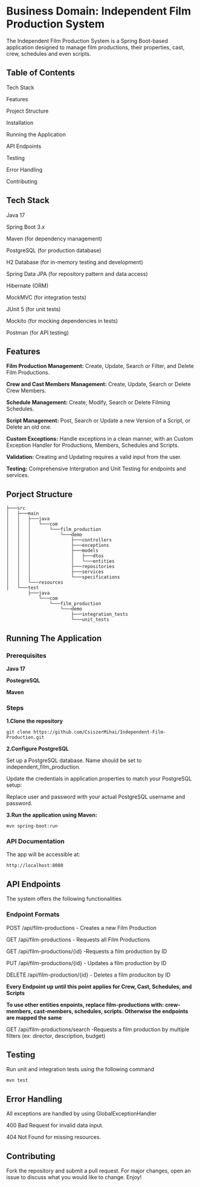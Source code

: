 # Business Domain: Independent Film Production System

The Independent Film Production System is a Spring Boot-based application designed to manage film productions, their properties, cast, crew, schedules and even scripts.

## Table of Contents

Tech Stack

Features

Project Structure

Installation

Running the Application

API Endpoints

Testing 

Error Handling

Contributing

## Tech Stack

Java 17

Spring Boot 3.x

Maven (for dependency management)

PostgreSQL (for production database)

H2 Database (for in-memory testing and development)

Spring Data JPA (for repository pattern and data access)

Hibernate (ORM)

MockMVC (for integration tests)

JUnit 5 (for unit tests)

Mockito (for mocking dependencies in tests)

Postman (for API testing)

## Features

**Film Production Management:** Create, Update, Search or Filter, and Delete Film Productions.

**Crew and Cast Members Management:** Create, Update, Search or Delete Crew Members.

**Schedule Management:** Create, Modify, Search or Delete Filming Schedules.

**Script Management:** Post, Search or Update a new Version of a Script, or Delete an old one.

**Custom Exceptions:** Handle exceptions in a clean manner, with an Custom Exception Handler for Productions, Members, Schedules and Scripts.

**Validation:** Creating and Updating requires a valid input from the user.

**Testing:** Comprehensive Intergration and Unit Testing for endpoints and services.

## Porject Structure
```
├───src
│   ├───main
│   │   ├───java
│   │   │   └───com
│   │   │       └───film_production
│   │   │           └───demo
│   │   │               ├───controllers
│   │   │               ├───exceptions
│   │   │               ├───models
│   │   │               │   ├───dtos
│   │   │               │   └───entities
│   │   │               ├───repositories
│   │   │               ├───services
│   │   │               └───specifications
│   │   └───resources
│   └───test
        ├───java
            └───com
                └───film_production
                    └───demo
                        ├───integration_tests
                        └───unit_tests
```        


## Running The Application

### Prerequisites

**Java 17**

**PostegreSQL**

**Maven**

### Steps

**1.Clone the repository**

```git clone https://github.com/CsiszerMihai/Independent-Film-Production.git```

**2.Configure PostgreSQL**

Set up a PostgreSQL database. Name should be set to independent_film_production.

Update the credentials in application.properties to match your PostgreSQL setup:

Replace user and password with your actual PostgreSQL username and password.

**3.Run the application using Maven:**

```mvn spring-boot:run```

### API Documentation

The app will be accessible at:

```http://localhost:8080```

## API Endpoints

The system offers the following functionalities

### Endpoint Formats

POST /api/film-productions - Creates a new Film Production

GET /api/film-productions  - Requests all Film Productions

GET /api/film-productions/{id} -Requests a film production by ID

PUT /api/film-productions/{id} - Updates a film production by ID

DELETE /api/film-production/{id} - Deletes a film produciton by ID

**Every Endpoint up until this point applies for Crew, Cast, Schedules, and Scripts**

**To use other entities enpoints, replace film-productions with: crew-members, cast-members, schedules, scripts. Otherwise the endpoints are mapped the same**

GET /api/film-productions/search -Requests a film production by multiple filters (ex: director, description, budget)

## Testing

Run unit and integration tests using the following command

```mvn test```

## Error Handling

All exceptions are handled by using GlobalExceptionHandler

400 Bad Request for invalid data input.

404 Not Found for missing resources.

## Contributing

Fork the repository and submit a pull request. For major changes, open an issue to discuss what you would like to change. Enjoy!
